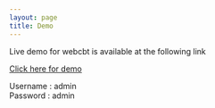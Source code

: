 ```yaml
---
layout: page
title: Demo
---
```


Live demo for webcbt is available at the following link

[Click here for demo](http://webcbt-cxtest.rhcloud.com)

Username : admin<br />
Password : admin
